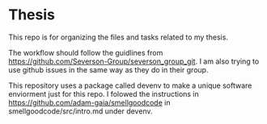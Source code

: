 # Thesis
This repo is for organizing the files and tasks related to my thesis. 

The workflow should follow the guidlines from https://github.com/Severson-Group/severson_group_git. I am also trying to use github issues in the same way as they do in their group.

This repository uses a package called devenv to make a unique software enviorment just for this repo. I folowed the instructions in https://github.com/adam-gaia/smellgoodcode in smellgoodcode/src/intro.md under devenv.
